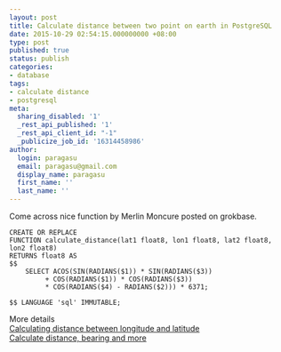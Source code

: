 ```yaml
---
layout: post
title: Calculate distance between two point on earth in PostgreSQL
date: 2015-10-29 02:54:15.000000000 +08:00
type: post
published: true
status: publish
categories:
- database
tags:
- calculate distance
- postgresql
meta:
  sharing_disabled: '1'
  _rest_api_published: '1'
  _rest_api_client_id: "-1"
  _publicize_job_id: '16314458986'
author:
  login: paragasu
  email: paragasu@gmail.com
  display_name: paragasu
  first_name: ''
  last_name: ''
---
```

Come across nice function by Merlin Moncure posted on grokbase.


	CREATE OR REPLACE 
	FUNCTION calculate_distance(lat1 float8, lon1 float8, lat2 float8, lon2 float8)
	RETURNS float8 AS
	$$
		SELECT ACOS(SIN(RADIANS($1)) * SIN(RADIANS($3)) 
			 + COS(RADIANS($1)) * COS(RADIANS($3)) 
			 * COS(RADIANS($4) - RADIANS($2))) * 6371;

	$$ LANGUAGE 'sql' IMMUTABLE;


More details  
[Calculating distance between longitude and latitude](http://grokbase.com/t/postgresql/pgsql-general/1069rn3ca0/calculating-distance-between-longitude-and-latitude)  
[Calculate distance, bearing and more](http://www.movable-type.co.uk/scripts/latlong.html)
